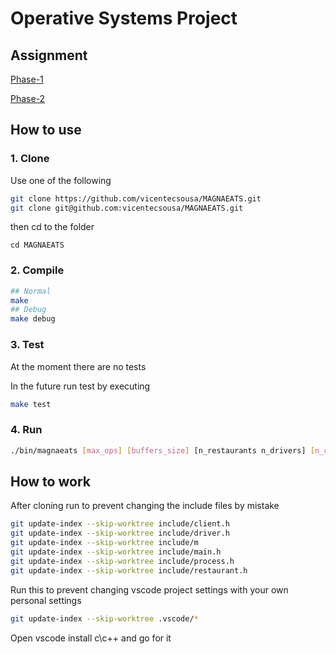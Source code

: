 # Operative Systems Project

## Assignment

[Phase-1](https://github.com/vicentecsousa/MAGNAEATS/blob/master/rsc/so2021_2022-projecto1-fase1.pdf)

[Phase-2](https://www.youtube.com/watch?v=dQw4w9WgXcQ)

## How to use

### 1. Clone

Use one of the following

```sh
git clone https://github.com/vicentecsousa/MAGNAEATS.git
git clone git@github.com:vicentecsousa/MAGNAEATS.git
```

then cd to the folder

```
cd MAGNAEATS
```

### 2. Compile

```sh
## Normal
make
## Debug
make debug
```

### 3. Test

At the moment there are no tests

In the future run test by executing

```sh
make test
```

### 4. Run

```sh
./bin/magnaeats [max_ops] [buffers_size] [n_restaurants n_drivers] [n_clients]
```


## How to work

After cloning run to prevent changing the include files by mistake

```sh
git update-index --skip-worktree include/client.h
git update-index --skip-worktree include/driver.h
git update-index --skip-worktree include/m
git update-index --skip-worktree include/main.h
git update-index --skip-worktree include/process.h
git update-index --skip-worktree include/restaurant.h
```

Run this to prevent changing vscode project settings with your own personal settings

```sh
git update-index --skip-worktree .vscode/*
```

Open vscode install c\c++ and go for it

